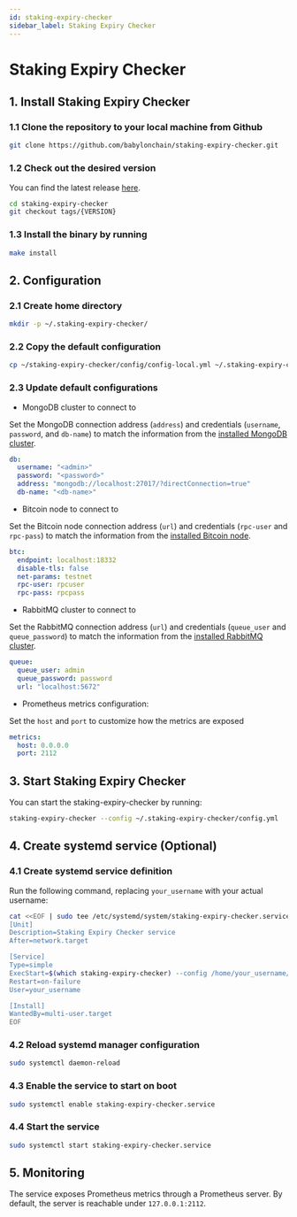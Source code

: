 ```yaml
---
id: staking-expiry-checker
sidebar_label: Staking Expiry Checker
---
```

# Staking Expiry Checker

## 1. Install Staking Expiry Checker

### 1.1 Clone the repository to your local machine from Github

```bash
git clone https://github.com/babylonchain/staking-expiry-checker.git
```

### 1.2 Check out the desired version

You can find the latest release
[here](https://github.com/babylonchain/staking-expiry-checker/releases).

```bash
cd staking-expiry-checker
git checkout tags/{VERSION}
```

### 1.3 Install the binary by running

```bash
make install
```

## 2. Configuration

### 2.1 Create home directory

```bash
mkdir -p ~/.staking-expiry-checker/
```

### 2.2 Copy the default configuration

```bash
cp ~/staking-expiry-checker/config/config-local.yml ~/.staking-expiry-checker/config.yml
```

### 2.3 Update default configurations

- MongoDB cluster to connect to

Set the MongoDB connection address (`address`)
and credentials (`username`, `password`, and `db-name`) to match
the information from the
[installed MongoDB cluster](../infra/mongodb.md).

```yml
db:
  username: "<admin>"
  password: "<password>"
  address: "mongodb://localhost:27017/?directConnection=true"
  db-name: "<db-name>"
```

- Bitcoin node to connect to

Set the Bitcoin node connection address (`url`)
and credentials (`rpc-user` and `rpc-pass`)
to match the information from the
[installed Bitcoin node](../infra/bitcoind.md).

```yml
btc:
  endpoint: localhost:18332
  disable-tls: false
  net-params: testnet
  rpc-user: rpcuser
  rpc-pass: rpcpass
```

- RabbitMQ cluster to connect to

Set the RabbitMQ connection address (`url`)
and credentials (`queue_user` and `queue_password`)
to match the information from the
[installed RabbitMQ cluster](../infra/rabbitmq.md).

```yml
queue:
  queue_user: admin
  queue_password: password
  url: "localhost:5672"
```

- Prometheus metrics configuration:

Set the `host` and `port` to customize how the metrics are exposed

```yml
metrics:
  host: 0.0.0.0
  port: 2112
```

## 3. Start Staking Expiry Checker

You can start the staking-expiry-checker by running:

```bash
staking-expiry-checker --config ~/.staking-expiry-checker/config.yml
```

## 4. Create systemd service (Optional)

### 4.1 Create systemd service definition

Run the following command, replacing `your_username` with your actual username:

```bash
cat <<EOF | sudo tee /etc/systemd/system/staking-expiry-checker.service
[Unit]
Description=Staking Expiry Checker service
After=network.target

[Service]
Type=simple
ExecStart=$(which staking-expiry-checker) --config /home/your_username/.staking-expiry-checker/config.yml
Restart=on-failure
User=your_username

[Install]
WantedBy=multi-user.target
EOF
```

### 4.2 Reload systemd manager configuration

```bash
sudo systemctl daemon-reload
```

### 4.3 Enable the service to start on boot

```bash
sudo systemctl enable staking-expiry-checker.service
```

### 4.4 Start the service

```bash
sudo systemctl start staking-expiry-checker.service
```

## 5. Monitoring

The service exposes Prometheus metrics through a Prometheus server.
By default, the server is reachable under `127.0.0.1:2112`.
